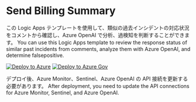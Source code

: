 # Send Billing Summary
この Logic Apps テンプレートを使用して、類似の過去インシデントの対応状況をコメントから確認し、Azure OpenAI で分析、過検知を判断することができます。 
You can use this Logic Apps template to review the response status of similar past incidents from comments, analyze them with Azure OpenAI, and determine falsepositive.


[![Deploy to Azure](https://aka.ms/deploytoazurebutton)](https://portal.azure.com/#create/Microsoft.Template/uri/https%3A%2F%2Fraw.githubusercontent.com%2Fkatsato-ms%2FMicrosoft%2Fmain%2FLogic%2520Apps%2FSend-BillingSummary%2Fazuredeploy.json)
[![Deploy to Azure Gov](https://aka.ms/deploytoazuregovbutton)](https://portal.azure.us/#create/Microsoft.Template/uri/https%3A%2F%2Fraw.githubusercontent.com%2Fkatsato-ms%2FMicrosoft%2Fmain%2FLogic%2520Apps%2FSend-BillingSummary%2Fazuredeploy.json)

デプロイ後、Azure Monitor、Sentinel、Azure OpenAI の API 接続を更新する必要があります。
After deployment, you need to update the API connections for Azure Monitor, Sentinel, and Azure OpenAI. 

